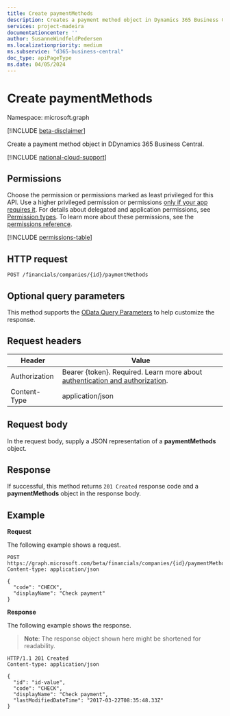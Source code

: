 ```yaml
---
title: Create paymentMethods 
description: Creates a payment method object in Dynamics 365 Business Central.
services: project-madeira
documentationcenter: ''
author: SusanneWindfeldPedersen
ms.localizationpriority: medium
ms.subservice: "d365-business-central"
doc_type: apiPageType
ms.date: 04/05/2024
---
```


# Create paymentMethods

Namespace: microsoft.graph

[!INCLUDE [beta-disclaimer](../../includes/beta-disclaimer.md)]

Create a payment method object in DDynamics 365 Business Central.

[!INCLUDE [national-cloud-support](../../includes/global-only.md)]

## Permissions
Choose the permission or permissions marked as least privileged for this API. Use a higher privileged permission or permissions [only if your app requires it](/graph/permissions-overview#best-practices-for-using-microsoft-graph-permissions). For details about delegated and application permissions, see [Permission types](/graph/permissions-overview#permission-types). To learn more about these permissions, see the [permissions reference](/graph/permissions-reference).

<!-- { "blockType": "permissions", "name": "dynamics_create_paymentmethods" } -->
[!INCLUDE [permissions-table](../includes/permissions/dynamics-create-paymentmethods-permissions.md)]

## HTTP request
```http
POST /financials/companies/{id}/paymentMethods
```

## Optional query parameters
This method supports the [OData Query Parameters](/graph/query-parameters) to help customize the response.

## Request headers
|Header         |Value                        |
|---------------|-----------------------------|
|Authorization|Bearer {token}. Required. Learn more about [authentication and authorization](/graph/auth/auth-concepts).|
|Content-Type   |application/json             |

## Request body
In the request body, supply a JSON representation of a **paymentMethods** object.

## Response
If successful, this method returns ```201 Created``` response code and a **paymentMethods** object in the response body.

## Example

**Request**

The following example shows a request.

```http
POST https://graph.microsoft.com/beta/financials/companies/{id}/paymentMethods
Content-type: application/json

{
  "code": "CHECK",
  "displayName": "Check payment"
}
```

**Response**

The following example shows the response. 

> **Note**: The response object shown here might be shortened for readability.

```http
HTTP/1.1 201 Created
Content-type: application/json

{
  "id": "id-value",
  "code": "CHECK",
  "displayName": "Check payment",
  "lastModifiedDateTime": "2017-03-22T08:35:48.33Z"
}

```



